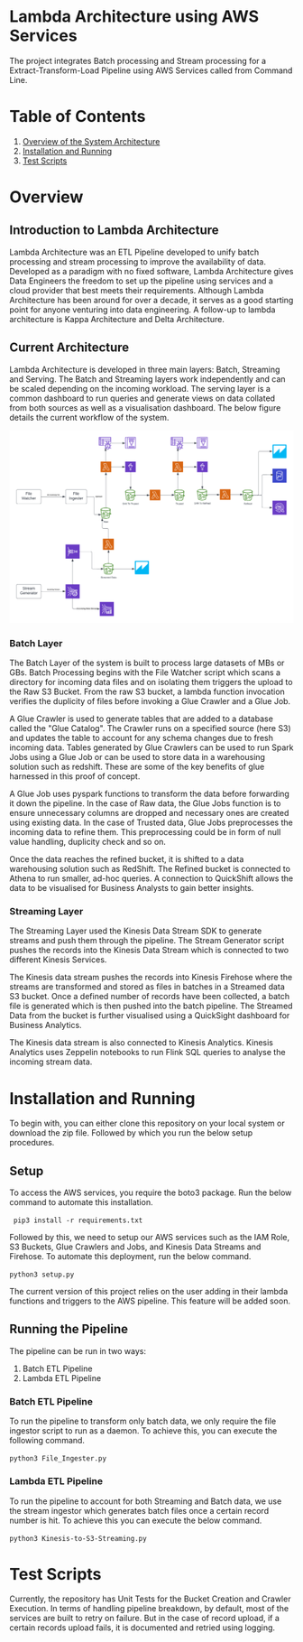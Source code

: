 # Lambda Architecture using AWS Services 
The project integrates Batch processing and Stream processing for a Extract-Transform-Load Pipeline using AWS Services called from Command Line. 

# Table of Contents
1. [Overview of the System Architecture](#overview)
2. [Installation and Running](#installation-and-running)
3. [Test Scripts](#test-scripts) 

# Overview
## Introduction to Lambda Architecture
Lambda Architecture was an ETL Pipeline developed to unify batch processing and stream processing to improve the availability of data. Developed as a paradigm with no fixed software, Lambda Architecture gives Data Engineers the freedom to set up the pipeline using services and a cloud provider that best meets their requirements. Although Lambda Architecture has been around for over a decade, it serves as a good starting point for anyone venturing into data engineering. A follow-up to lambda architecture is Kappa Architecture and Delta Architecture. 

## Current Architecture 
Lambda Architecture is developed in three main layers: Batch, Streaming and Serving. The Batch and Streaming layers work independently and can be scaled depending on the incoming workload. The serving layer is a common dashboard to run queries and generate views on data collated from both sources as well as a visualisation dashboard. The below figure details the current workflow of the system. 

![lambdaArch](https://github.com/aanchal-n/Lambda-Architecture-AWS/blob/main/Assets/aws-lambda-architecture.png)

### Batch Layer 
The Batch Layer of the system is built to process large datasets of MBs or GBs. Batch Processing begins with the File Watcher script which scans a directory for incoming data files and on isolating them triggers the upload to the Raw S3 Bucket. From the raw S3 bucket, a lambda function invocation verifies the duplicity of files before invoking a Glue Crawler and a Glue Job. 

A Glue Crawler is used to generate tables that are added to a database called the "Glue Catalog". The Crawler runs on a specified source (here S3) and updates the table to account for any schema changes due to fresh incoming data. Tables generated by Glue Crawlers can be used to run Spark Jobs using a Glue Job or can be used to store data in a warehousing solution such as redshift. These are some of the key benefits of glue harnessed in this proof of concept. 

A Glue Job uses pyspark functions to transform the data before forwarding it down the pipeline. In the case of Raw data, the Glue Jobs function is to ensure unnecessary columns are dropped and necessary ones are created using existing data. In the case of Trusted data, Glue Jobs preprocesses the incoming data to refine them. This preprocessing could be in form of null value handling, duplicity check and so on. 

Once the data reaches the refined bucket, it is shifted to a data warehousing solution such as RedShift. The Refined bucket is connected to Athena to run smaller, ad-hoc queries. A connection to QuickShift allows the data to be visualised for Business Analysts to gain better insights. 

### Streaming Layer 
The Streaming Layer used the Kinesis Data Stream SDK to generate streams and push them through the pipeline. The Stream Generator script pushes the records into the Kinesis Data Stream which is connected to two different Kinesis Services. 

The Kinesis data stream pushes the records into Kinesis Firehose where the streams are transformed and stored as files in batches in a Streamed data S3 bucket. Once a defined number of records have been collected, a batch file is generated which is then pushed into the batch pipeline. The Streamed Data from the bucket is further visualised using a QuickSight dashboard for Business Analytics.

The Kinesis data stream is also connected to Kinesis Analytics. Kinesis Analytics uses Zeppelin notebooks to run Flink SQL queries to analyse the incoming stream data.

# Installation and Running 
To begin with, you can either clone this repository on your local system or download the zip file. Followed by which you run the below setup procedures. 
## Setup 
To access the AWS services, you require the boto3 package. Run the below command to automate this installation. 

``` pip3 install -r requirements.txt```

Followed by this, we need to setup our AWS services such as the IAM Role, S3 Buckets, Glue Crawlers and Jobs, and Kinesis Data Streams and Firehose. To automate this deployment, run the below command. 

```python3 setup.py```

The current version of this project relies on the user adding in their lambda functions and triggers to the AWS pipeline. This feature will be added soon. 

## Running the Pipeline
The pipeline can be run in two ways:
1. Batch ETL Pipeline
2. Lambda ETL Pipeline 

### Batch ETL Pipeline 
To run the pipeline to transform only batch data, we only require the file ingestor script to run as a daemon. To achieve this, you can execute the following command. 

```python3 File_Ingester.py```

### Lambda ETL Pipeline
To run the pipeline to account for both Streaming and Batch data, we use the stream ingestor which generates batch files once a certain record number is hit. To achieve this you can execute the below command. 

```python3 Kinesis-to-S3-Streaming.py```

# Test Scripts
Currently, the repository has Unit Tests for the Bucket Creation and Crawler Execution. In terms of handling pipeline breakdown, by default, most of the services are built to retry on failure. But in the case of record upload, if a certain records upload fails, it is documented and retried using logging. 

